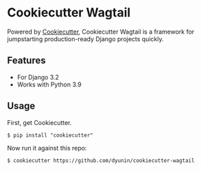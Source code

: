 # Cookiecutter Wagtail

Powered by [Cookiecutter](https://github.com/cookiecutter/cookiecutter), Cookiecutter Wagtail is a framework for jumpstarting
production-ready Django projects quickly.

## Features

-   For Django 3.2
-   Works with Python 3.9

## Usage

First, get Cookiecutter.

    $ pip install "cookiecutter"

Now run it against this repo:

    $ cookiecutter https://github.com/dyunin/cookiecutter-wagtail

